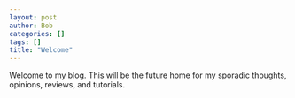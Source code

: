 ```yaml
---
layout: post
author: Bob
categories: []
tags: []
title: "Welcome"
---
```

Welcome to my blog. This will be the future home for my sporadic thoughts, opinions, reviews, and tutorials.
